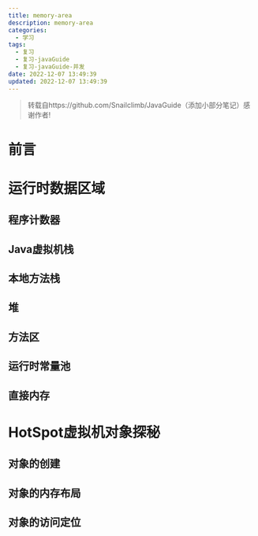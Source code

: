 ```yaml
---
title: memory-area
description: memory-area
categories:
  - 学习
tags:
  - 复习
  - 复习-javaGuide
  - 复习-javaGuide-并发
date: 2022-12-07 13:49:39
updated: 2022-12-07 13:49:39
---
```


> 转载自https://github.com/Snailclimb/JavaGuide（添加小部分笔记）感谢作者!

# 前言

# 运行时数据区域

## 程序计数器

## Java虚拟机栈

## 本地方法栈

## 堆

## 方法区

## 运行时常量池

## 直接内存

# HotSpot虚拟机对象探秘

## 对象的创建

## 对象的内存布局

## 对象的访问定位